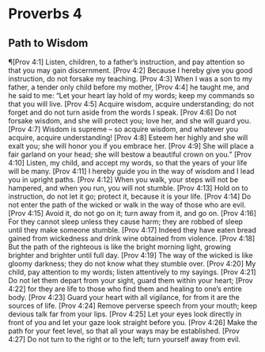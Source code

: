 # Proverbs 4

## Path to Wisdom
¶[Prov 4:1] Listen, children, to a father’s instruction, and pay attention so that you may gain discernment.
[Prov 4:2] Because I hereby give you good instruction, do not forsake my teaching.
[Prov 4:3] When I was a son to my father, a tender only child before my mother,
[Prov 4:4] he taught me, and he said to me: “Let your heart lay hold of my words; keep my commands so that you will live.
[Prov 4:5] Acquire wisdom, acquire understanding; do not forget and do not turn aside from the words I speak.
[Prov 4:6] Do not forsake wisdom, and she will protect you; love her, and she will guard you.
[Prov 4:7] Wisdom is supreme – so acquire wisdom, and whatever you acquire, acquire understanding!
[Prov 4:8] Esteem her highly and she will exalt you; she will honor you if you embrace her.
[Prov 4:9] She will place a fair garland on your head; she will bestow a beautiful crown on you.”
[Prov 4:10] Listen, my child, and accept my words, so that the years of your life will be many.
[Prov 4:11] I hereby guide you in the way of wisdom and I lead you in upright paths.
[Prov 4:12] When you walk, your steps will not be hampered, and when you run, you will not stumble.
[Prov 4:13] Hold on to instruction, do not let it go; protect it, because it is your life.
[Prov 4:14] Do not enter the path of the wicked or walk in the way of those who are evil.
[Prov 4:15] Avoid it, do not go on it; turn away from it, and go on.
[Prov 4:16] For they cannot sleep unless they cause harm; they are robbed of sleep until they make someone stumble.
[Prov 4:17] Indeed they have eaten bread gained from wickedness and drink wine obtained from violence.
[Prov 4:18] But the path of the righteous is like the bright morning light, growing brighter and brighter until full day.
[Prov 4:19] The way of the wicked is like gloomy darkness; they do not know what they stumble over.
[Prov 4:20] My child, pay attention to my words; listen attentively to my sayings.
[Prov 4:21] Do not let them depart from your sight, guard them within your heart;
[Prov 4:22] for they are life to those who find them and healing to one’s entire body.
[Prov 4:23] Guard your heart with all vigilance, for from it are the sources of life.
[Prov 4:24] Remove perverse speech from your mouth; keep devious talk far from your lips.
[Prov 4:25] Let your eyes look directly in front of you and let your gaze look straight before you.
[Prov 4:26] Make the path for your feet level, so that all your ways may be established.
[Prov 4:27] Do not turn to the right or to the left; turn yourself away from evil.
